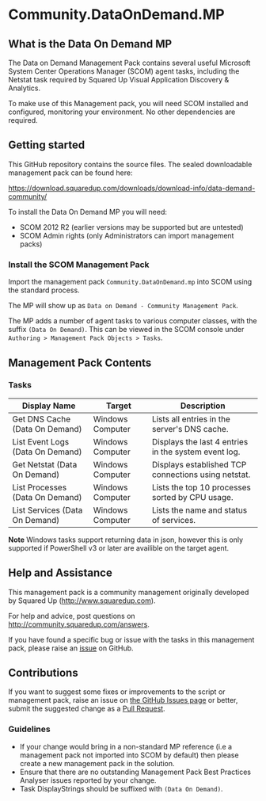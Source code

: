 # Community.DataOnDemand.MP

## What is the Data On Demand MP

The Data on Demand Management Pack contains several useful Microsoft System Center Operations Manager (SCOM) agent tasks, including the Netstat task required by Squared Up Visual Application Discovery &amp; Analytics.

To make use of this Management pack, you will need SCOM installed and configured, monitoring your environment.  No other dependencies are required.

## Getting started

This GitHub repository contains the source files. The sealed downloadable management pack can be found here:

<https://download.squaredup.com/downloads/download-info/data-demand-community/>

To install the Data On Demand MP you will need:

* SCOM 2012 R2 (earlier versions may be supported but are untested)
* SCOM Admin rights (only Administrators can import management packs)

### Install the SCOM Management Pack

Import the management pack `Community.DataOnDemand.mp` into SCOM using the standard process.

The MP will show up as `Data on Demand - Community Management Pack`.

The MP adds a number of agent tasks to various computer classes, with the suffix `(Data On Demand)`. This can be viewed in the SCOM console under `Authoring > Management Pack Objects > Tasks`.

## Management Pack Contents

### Tasks

Display Name                     | Target           | Description
-------------------------------- | ---------------- | ----------------------
Get DNS Cache (Data On Demand)   | Windows Computer | Lists all entries in the server's DNS cache.
List Event Logs (Data On Demand) | Windows Computer | Displays the last 4 entries in the system event log.
Get Netstat (Data On Demand)     | Windows Computer | Displays established TCP connections using netstat.
List Processes (Data On Demand)  | Windows Computer | Lists the top 10 processes sorted by CPU usage.
List Services (Data On Demand)   | Windows Computer | Lists the name and status of services.

**Note** Windows tasks support returning data in json, however this is only supported if PowerShell v3 or later are availible on the target agent.

## Help and Assistance

This management pack is a community management originally developed by Squared Up (<http://www.squaredup.com>).

For help and advice, post questions on <http://community.squaredup.com/answers>.

If you have found a specific bug or issue with the tasks in this management pack, please raise an [issue](https://github.com/squaredup/Community.DataOnDemand.MP/issues) on GitHub.

## Contributions

If you want to suggest some fixes or improvements to the script or management pack, raise an issue on [the GitHub Issues page](https://github.com/squaredup/Community.DataOnDemand.MP/issues) or better, submit the suggested change as a [Pull Request](https://github.com/squaredup/Community.DataOnDemand.MP/pulls).

### Guidelines

* If your change would bring in a non-standard MP reference (i.e a management pack not imported into SCOM by default) then please create a new management pack in the solution.
* Ensure that there are no outstanding Management Pack Best Practices Analyser issues reported by your change.
* Task DisplayStrings should be suffixed with `(Data On Demand)`.